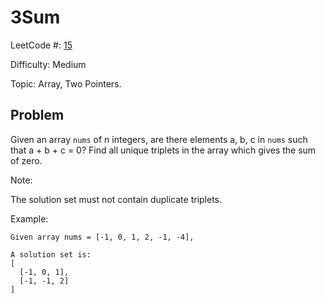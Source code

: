# 3Sum

LeetCode #: [15](https://leetcode.com/problems/3sum/)

Difficulty: Medium

Topic: Array, Two Pointers.

## Problem

Given an array `nums` of n integers, are there elements a, b, c in `nums` such that a + b + c = 0? Find all unique triplets in the array which gives the sum of zero.

Note:

The solution set must not contain duplicate triplets.

Example:

```text
Given array nums = [-1, 0, 1, 2, -1, -4],

A solution set is:
[
  [-1, 0, 1],
  [-1, -1, 2]
]
```
